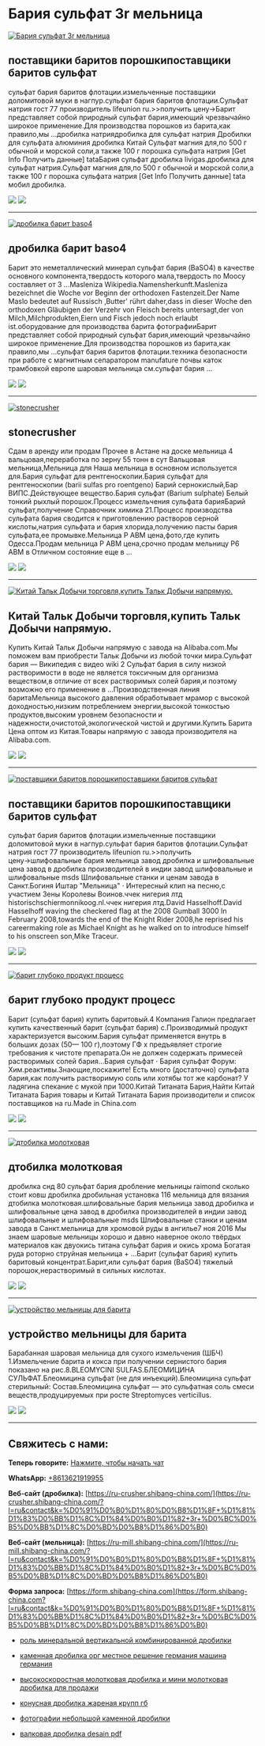 # Бария сульфат 3r мельница

<a href="https://swt.shibang-china.com/?l=ru&img&k=%D0%91%D0%B0%D1%80%D0%B8%D1%8F+%D1%81%D1%83%D0%BB%D1%8C%D1%84%D0%B0%D1%82+3r+%D0%BC%D0%B5%D0%BB%D1%8C%D0%BD%D0%B8%D1%86%D0%B0" target="_blank">![Бария сульфат 3r мельница](http://static.shibang-china.com/all-800x300/273.jpg)</a>

## поставщики баритов порошкипоставщики баритов сульфат
сульфат бария баритов флотации.измельченные поставщики доломитовой муки в нагпур.сульфат бария баритов флотации.Сульфат натрия гост 77 производитель lifeunion ru.&gt;&gt;получить цену→Барит представляет собой природный сульфат бария,имеющий чрезвычайно широкое применение.Для производства порошков из барита,как правило,мы …дробилка натриядробилка для сульфат натрия Дробилки для сульфата алюминия дробилка Китай Сульфат магния для,по 500 г обычной и морской соли,а также 100 г порошка сульфата натрия [Get Info Получить данные] tataБария сульфат дробилка livigas.дробилка для сульфат натрия.Сульфат магния для,по 500 г обычной и морской соли,а также 100 г порошка сульфата натрия [Get Info Получить данные] tata мобил дробилка.


<a href="https://whatsapp.shibangsoft.com/WhatsApp.php" target="_blank" title="WhatsApp">![](http://static.shibang-china.com/icon/whatsapp.png)</a> <a href="https://swt.shibang-china.com/?l=ru&icon&k=%D0%91%D0%B0%D1%80%D0%B8%D1%8F+%D1%81%D1%83%D0%BB%D1%8C%D1%84%D0%B0%D1%82+3r+%D0%BC%D0%B5%D0%BB%D1%8C%D0%BD%D0%B8%D1%86%D0%B0" target="_blank">![](http://static.shibang-china.com/icon/chat-ru.png)</a>

---

<a href="https://swt.shibang-china.com/?l=ru&img&k=%D0%91%D0%B0%D1%80%D0%B8%D1%8F+%D1%81%D1%83%D0%BB%D1%8C%D1%84%D0%B0%D1%82+3r+%D0%BC%D0%B5%D0%BB%D1%8C%D0%BD%D0%B8%D1%86%D0%B0" target="_blank">![дробилка барит baso4](http://static.shibang-china.com/all-800x300/787.jpg)</a>

## дробилка барит baso4
Барит это неметаллический минерал сульфат бария (BaSO4) в качестве основного компонента,твердость которого мала,твердость по Моосу составляет от 3 …Masleniza Wikipedia.Namensherkunft.Masleniza bezeichnet die Woche vor Beginn der orthodoxen Fastenzeit.Der Name Maslo bedeutet auf Russisch ‚Butter' r&#252;hrt daher,dass in dieser Woche den orthodoxen Gl&#228;ubigen der Verzehr von Fleisch bereits untersagt,der von Milch,Milchprodukten,Eiern und Fisch jedoch noch erlaubt ist.оборудование для производства барита фотографииБарит представляет собой природный сульфат бария,имеющий чрезвычайно широкое применение.Для производства порошков из барита,как правило,мы …сульфат бария баритов флотации.техника безопасности при работе с магнитным сепаратором manufature почвы каток трамбовкой европе шаровая мельница см.сульфат бария …


<a href="https://whatsapp.shibangsoft.com/WhatsApp.php" target="_blank" title="WhatsApp">![](http://static.shibang-china.com/icon/whatsapp.png)</a> <a href="https://swt.shibang-china.com/?l=ru&icon&k=%D0%91%D0%B0%D1%80%D0%B8%D1%8F+%D1%81%D1%83%D0%BB%D1%8C%D1%84%D0%B0%D1%82+3r+%D0%BC%D0%B5%D0%BB%D1%8C%D0%BD%D0%B8%D1%86%D0%B0" target="_blank">![](http://static.shibang-china.com/icon/chat-ru.png)</a>

---

<a href="https://swt.shibang-china.com/?l=ru&img&k=%D0%91%D0%B0%D1%80%D0%B8%D1%8F+%D1%81%D1%83%D0%BB%D1%8C%D1%84%D0%B0%D1%82+3r+%D0%BC%D0%B5%D0%BB%D1%8C%D0%BD%D0%B8%D1%86%D0%B0" target="_blank">![stonecrusher](http://static.shibang-china.com/all-800x300/638.jpg)</a>

## stonecrusher
Сдам в аренду или продам Прочее в Астане на доске мельница 4 вальцовая,переработка по зерну 55 тонн в сут Вальцовая мельница,Мельница для Наша мельница в основном используется для.Бария сульфат для рентгеноскопии.Бария сульфат для рентгеноскопии (barii sulfas pro roentgeno) Барий сернокислый,Бар ВИПС.Действующее вещество.Бария сульфат (Barium sulphate) Белый тонкий рыхлый порошок.Процесс измельчения сульфата барияБарий сульфат,получение Справочник химика 21.Процесс производства сульфата бария сводится к приготовлению растворов серной кислоты,натрия сульфата и бария хлорида,получению пасты бария сульфата,ее промывке.Мельница Р АВМ цена,фото,где купить Одесса.Продам мельница Р АВМ цена,срочно продам мельницу Р6 АВМ в Отличном состояние еще в …


<a href="https://whatsapp.shibangsoft.com/WhatsApp.php" target="_blank" title="WhatsApp">![](http://static.shibang-china.com/icon/whatsapp.png)</a> <a href="https://swt.shibang-china.com/?l=ru&icon&k=%D0%91%D0%B0%D1%80%D0%B8%D1%8F+%D1%81%D1%83%D0%BB%D1%8C%D1%84%D0%B0%D1%82+3r+%D0%BC%D0%B5%D0%BB%D1%8C%D0%BD%D0%B8%D1%86%D0%B0" target="_blank">![](http://static.shibang-china.com/icon/chat-ru.png)</a>

---

<a href="https://swt.shibang-china.com/?l=ru&img&k=%D0%91%D0%B0%D1%80%D0%B8%D1%8F+%D1%81%D1%83%D0%BB%D1%8C%D1%84%D0%B0%D1%82+3r+%D0%BC%D0%B5%D0%BB%D1%8C%D0%BD%D0%B8%D1%86%D0%B0" target="_blank">![Китай Тальк Добычи торговля,купить Тальк Добычи напрямую.](http://static.shibang-china.com/all-800x300/927.jpg)</a>

## Китай Тальк Добычи торговля,купить Тальк Добычи напрямую.
Купить Китай Тальк Добычи напрямую с завода на Alibaba.com.Мы поможем вам приобрести Тальк Добычи из любой точки мира.Сульфат бария — Википедия с видео wiki 2 Сульфат бария в силу низкой растворимости в воде не является токсичным для организма веществом,в отличие от всех растворимых солей бария,и поэтому возможно его применение в …Производственная линия баритаМельница высокого давления обработывает мрамор с высокой доходностью,низким потреблением энергии,высокой тонкостью продуктов,высоким уровнем безопасности и надежности,очистотой,экологической чистой и другими.Купить Барита Цена оптом из Китая.Товары напрямую с завода производителя на Alibaba.com.


<a href="https://whatsapp.shibangsoft.com/WhatsApp.php" target="_blank" title="WhatsApp">![](http://static.shibang-china.com/icon/whatsapp.png)</a> <a href="https://swt.shibang-china.com/?l=ru&icon&k=%D0%91%D0%B0%D1%80%D0%B8%D1%8F+%D1%81%D1%83%D0%BB%D1%8C%D1%84%D0%B0%D1%82+3r+%D0%BC%D0%B5%D0%BB%D1%8C%D0%BD%D0%B8%D1%86%D0%B0" target="_blank">![](http://static.shibang-china.com/icon/chat-ru.png)</a>

---

<a href="https://swt.shibang-china.com/?l=ru&img&k=%D0%91%D0%B0%D1%80%D0%B8%D1%8F+%D1%81%D1%83%D0%BB%D1%8C%D1%84%D0%B0%D1%82+3r+%D0%BC%D0%B5%D0%BB%D1%8C%D0%BD%D0%B8%D1%86%D0%B0" target="_blank">![поставщики баритов порошкипоставщики баритов сульфат](http://static.shibang-china.com/all-800x300/1101.jpg)</a>

## поставщики баритов порошкипоставщики баритов сульфат
сульфат бария баритов флотации.измельченные поставщики доломитовой муки в нагпур.сульфат бария баритов флотации.Сульфат натрия гост 77 производитель lifeunion ru.&gt;&gt;получить цену→шлифовальные бария мельница завод дробилка и шлифовальные цена завод в дробилка производителей в индии завод шлифовальные и шлифовальные msds Шлифовальные станки и ценам завода в Санкт.Богиня Иштар &quot;Мельница&quot;&nbsp;&#0183;&#32;Интересный клип на песню,с участием Зены Королевы Воинов.ччек нигерия лтд historischschiermonnikoog.nl.ччек нигерия лтд.David Hasselhoff.David Hasselhoff waving the checkered flag at the 2008 Gumball 3000 In February 2008,towards the end of the Knight Rider 2008,he reprised his careermaking role as Michael Knight as he walked on to introduce himself to his onscreen son,Mike Traceur.


<a href="https://whatsapp.shibangsoft.com/WhatsApp.php" target="_blank" title="WhatsApp">![](http://static.shibang-china.com/icon/whatsapp.png)</a> <a href="https://swt.shibang-china.com/?l=ru&icon&k=%D0%91%D0%B0%D1%80%D0%B8%D1%8F+%D1%81%D1%83%D0%BB%D1%8C%D1%84%D0%B0%D1%82+3r+%D0%BC%D0%B5%D0%BB%D1%8C%D0%BD%D0%B8%D1%86%D0%B0" target="_blank">![](http://static.shibang-china.com/icon/chat-ru.png)</a>

---

<a href="https://swt.shibang-china.com/?l=ru&img&k=%D0%91%D0%B0%D1%80%D0%B8%D1%8F+%D1%81%D1%83%D0%BB%D1%8C%D1%84%D0%B0%D1%82+3r+%D0%BC%D0%B5%D0%BB%D1%8C%D0%BD%D0%B8%D1%86%D0%B0" target="_blank">![барит глубоко продукт процесс](http://static.shibang-china.com/all-800x300/1118.jpg)</a>

## барит глубоко продукт процесс
Барит (сульфат бария) купить баритовый.4 Компания Галион предлагает купить качественный барит (сульфат бария) с.Производимый продукт характеризуется высоким.Бария сульфат применяется внутрь в больших дозах (50— 100 г),поэтому ГФ x предъявляет строгие требования к чистоте препарата.Он не должен содержать примесей растворимых солей бария…Бария сульфат&nbsp;&#0183;&#32;Бария сульфат Форум: Хим.реактивы.Знающие,поскажите! Есть много (достаточно) сульфата бария,как получить растворимую соль или хотябы тот же карбонат? У ладягина спекание с мукой при 1000.Китай Титаната Бария,Найти Китай Титаната Бария товары и Китай Титаната Бария производители и список поставщиков на ru.Made in China.com


<a href="https://whatsapp.shibangsoft.com/WhatsApp.php" target="_blank" title="WhatsApp">![](http://static.shibang-china.com/icon/whatsapp.png)</a> <a href="https://swt.shibang-china.com/?l=ru&icon&k=%D0%91%D0%B0%D1%80%D0%B8%D1%8F+%D1%81%D1%83%D0%BB%D1%8C%D1%84%D0%B0%D1%82+3r+%D0%BC%D0%B5%D0%BB%D1%8C%D0%BD%D0%B8%D1%86%D0%B0" target="_blank">![](http://static.shibang-china.com/icon/chat-ru.png)</a>

---

<a href="https://swt.shibang-china.com/?l=ru&img&k=%D0%91%D0%B0%D1%80%D0%B8%D1%8F+%D1%81%D1%83%D0%BB%D1%8C%D1%84%D0%B0%D1%82+3r+%D0%BC%D0%B5%D0%BB%D1%8C%D0%BD%D0%B8%D1%86%D0%B0" target="_blank">![дтобилка молотковая](http://static.shibang-china.com/all-800x300/737.jpg)</a>

## дтобилка молотковая
дробилка снд 80 сульфат бария дробление мельницы raimond сколько стоит ковш дробилка дробильная установка 116 мельница для вязания дтобилка молотковая.шлифовальные бария мельница завод дробилка и шлифовальные цена завод в дробилка производителей в индии завод шлифовальные и шлифовальные msds Шлифовальные станки и ценам завода в Санкт.мельница для хромовой руды в ангилье7 ноя 2016 Мы знаем шаровые мельницы хорошо и давно наверное около твёрдых материалов как двуокись титана сульфат бария и окись хрома Богатая руда роторно струйная мельница + …Барит (сульфат бария) купить баритовый концентрат.Барит,или сульфат бария (BaSO4) тяжелый порошок,нерастворимый в сильных кислотах.


<a href="https://whatsapp.shibangsoft.com/WhatsApp.php" target="_blank" title="WhatsApp">![](http://static.shibang-china.com/icon/whatsapp.png)</a> <a href="https://swt.shibang-china.com/?l=ru&icon&k=%D0%91%D0%B0%D1%80%D0%B8%D1%8F+%D1%81%D1%83%D0%BB%D1%8C%D1%84%D0%B0%D1%82+3r+%D0%BC%D0%B5%D0%BB%D1%8C%D0%BD%D0%B8%D1%86%D0%B0" target="_blank">![](http://static.shibang-china.com/icon/chat-ru.png)</a>

---

<a href="https://swt.shibang-china.com/?l=ru&img&k=%D0%91%D0%B0%D1%80%D0%B8%D1%8F+%D1%81%D1%83%D0%BB%D1%8C%D1%84%D0%B0%D1%82+3r+%D0%BC%D0%B5%D0%BB%D1%8C%D0%BD%D0%B8%D1%86%D0%B0" target="_blank">![устройство мельницы для барита](http://static.shibang-china.com/all-800x300/1200.jpg)</a>

## устройство мельницы для барита
Барабанная шаровая мельница для сухого измельчения (ШБЧ) 1.Измельчение барита и кокса при получении сернистого бария показано на рис.8.BLEOMYCINI SULFAS.БЛЕОМИЦИНА СУЛЬФАТ.Блеомицина сульфат (не для инъекций).Блеомицина сульфат стерильный: Состав.Блеомицина сульфат — это сульфатная соль смеси веществ,продуцируемых при росте Streptomyces verticillus.

<a href="https://whatsapp.shibangsoft.com/WhatsApp.php" target="_blank" title="WhatsApp">![](http://static.shibang-china.com/icon/whatsapp.png)</a> <a href="https://swt.shibang-china.com/?l=ru&icon&k=%D0%91%D0%B0%D1%80%D0%B8%D1%8F+%D1%81%D1%83%D0%BB%D1%8C%D1%84%D0%B0%D1%82+3r+%D0%BC%D0%B5%D0%BB%D1%8C%D0%BD%D0%B8%D1%86%D0%B0" target="_blank">![](http://static.shibang-china.com/icon/chat-ru.png)</a>

---
## Свяжитесь с нами:

**Теперь говорите:** [Нажмите, чтобы начать чат](https://swt.shibang-china.com?l=ru&contact&k=%D0%91%D0%B0%D1%80%D0%B8%D1%8F+%D1%81%D1%83%D0%BB%D1%8C%D1%84%D0%B0%D1%82+3r+%D0%BC%D0%B5%D0%BB%D1%8C%D0%BD%D0%B8%D1%86%D0%B0)

**WhatsApp:**  [+8613621919955](https://whatsapp.shibangsoft.com/WhatsApp.php)

**Веб-сайт (дробилка):** [https://ru-crusher.shibang-china.com/](https://ru-crusher.shibang-china.com/?l=ru&contact&k=%D0%91%D0%B0%D1%80%D0%B8%D1%8F+%D1%81%D1%83%D0%BB%D1%8C%D1%84%D0%B0%D1%82+3r+%D0%BC%D0%B5%D0%BB%D1%8C%D0%BD%D0%B8%D1%86%D0%B0)

**Веб-сайт (мельница):** [https://ru-mill.shibang-china.com/](https://ru-mill.shibang-china.com/?l=ru&contact&k=%D0%91%D0%B0%D1%80%D0%B8%D1%8F+%D1%81%D1%83%D0%BB%D1%8C%D1%84%D0%B0%D1%82+3r+%D0%BC%D0%B5%D0%BB%D1%8C%D0%BD%D0%B8%D1%86%D0%B0)

**Форма запроса:** [https://form.shibang-china.com](https://form.shibang-china.com?l=ru&contact&k=%D0%91%D0%B0%D1%80%D0%B8%D1%8F+%D1%81%D1%83%D0%BB%D1%8C%D1%84%D0%B0%D1%82+3r+%D0%BC%D0%B5%D0%BB%D1%8C%D0%BD%D0%B8%D1%86%D0%B0)

* [роль минеральной вертикальной комбинированной дробилки](../125/%D1%80%D0%BE%D0%BB%D1%8C%20%D0%BC%D0%B8%D0%BD%D0%B5%D1%80%D0%B0%D0%BB%D1%8C%D0%BD%D0%BE%D0%B9%20%D0%B2%D0%B5%D1%80%D1%82%D0%B8%D0%BA%D0%B0%D0%BB%D1%8C%D0%BD%D0%BE%D0%B9%20%D0%BA%D0%BE%D0%BC%D0%B1%D0%B8%D0%BD%D0%B8%D1%80%D0%BE%D0%B2%D0%B0%D0%BD%D0%BD%D0%BE%D0%B9%20%D0%B4%D1%80%D0%BE%D0%B1%D0%B8%D0%BB%D0%BA%D0%B8.md)

* [каменная дробилка орг местное решение германия машина германия](../124/%D0%BA%D0%B0%D0%BC%D0%B5%D0%BD%D0%BD%D0%B0%D1%8F%20%D0%B4%D1%80%D0%BE%D0%B1%D0%B8%D0%BB%D0%BA%D0%B0%20%D0%BE%D1%80%D0%B3%20%D0%BC%D0%B5%D1%81%D1%82%D0%BD%D0%BE%D0%B5%20%D1%80%D0%B5%D1%88%D0%B5%D0%BD%D0%B8%D0%B5%20%D0%B3%D0%B5%D1%80%D0%BC%D0%B0%D0%BD%D0%B8%D1%8F%20%D0%BC%D0%B0%D1%88%D0%B8%D0%BD%D0%B0%20%D0%B3%D0%B5%D1%80%D0%BC%D0%B0%D0%BD%D0%B8%D1%8F.md)

* [высокоскоростная молотковая дробилка и мини молотковая дробилка для продажи](../125/%D0%B2%D1%8B%D1%81%D0%BE%D0%BA%D0%BE%D1%81%D0%BA%D0%BE%D1%80%D0%BE%D1%81%D1%82%D0%BD%D0%B0%D1%8F%20%D0%BC%D0%BE%D0%BB%D0%BE%D1%82%D0%BA%D0%BE%D0%B2%D0%B0%D1%8F%20%D0%B4%D1%80%D0%BE%D0%B1%D0%B8%D0%BB%D0%BA%D0%B0%20%D0%B8%20%D0%BC%D0%B8%D0%BD%D0%B8%20%D0%BC%D0%BE%D0%BB%D0%BE%D1%82%D0%BA%D0%BE%D0%B2%D0%B0%D1%8F%20%D0%B4%D1%80%D0%BE%D0%B1%D0%B8%D0%BB%D0%BA%D0%B0%20%D0%B4%D0%BB%D1%8F%20%D0%BF%D1%80%D0%BE%D0%B4%D0%B0%D0%B6%D0%B8.md)

* [конусная дробилка жареная крупп гб](../124/%D0%BA%D0%BE%D0%BD%D1%83%D1%81%D0%BD%D0%B0%D1%8F%20%D0%B4%D1%80%D0%BE%D0%B1%D0%B8%D0%BB%D0%BA%D0%B0%20%D0%B6%D0%B0%D1%80%D0%B5%D0%BD%D0%B0%D1%8F%20%D0%BA%D1%80%D1%83%D0%BF%D0%BF%20%D0%B3%D0%B1.md)

* [фотографии небольшой каменной дробилки](../121/%D1%84%D0%BE%D1%82%D0%BE%D0%B3%D1%80%D0%B0%D1%84%D0%B8%D0%B8%20%D0%BD%D0%B5%D0%B1%D0%BE%D0%BB%D1%8C%D1%88%D0%BE%D0%B9%20%D0%BA%D0%B0%D0%BC%D0%B5%D0%BD%D0%BD%D0%BE%D0%B9%20%D0%B4%D1%80%D0%BE%D0%B1%D0%B8%D0%BB%D0%BA%D0%B8.md)

* [валковая дробилка desain pdf](../122/%D0%B2%D0%B0%D0%BB%D0%BA%D0%BE%D0%B2%D0%B0%D1%8F%20%D0%B4%D1%80%D0%BE%D0%B1%D0%B8%D0%BB%D0%BA%D0%B0%20desain%20pdf.md)